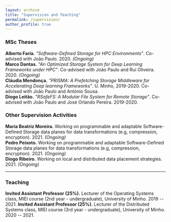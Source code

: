 ```yaml
---
layout: archive
title: "Supervision and Teaching" 
permalink: /supervision/
author_profile: true
---
```


### MSc Theses
**Alberto Faria.** *"Software-Defined Storage for HPC Environments"*. Co-advised with João Paulo. 2020. *(Ongoing)*    
**Marco Dantas.** *"An Optimized Storage System for Deep Learning Frameworks under HPC"*. Co-advised with João Paulo and Rui Oliveira. 2020. *(Ongoing)*    
**Cláudia Mendonça.** *"PRISMA: A Prefetching Storage Middleware for Accelerating Deep learning Frameworks"*. U. Minho, 2019-2020. Co-advised with João Paulo and António Sousa.    
**Diogo Leitão.** *"RSafeFS: A Modular File System for Remote Storage"*. Co-advised with João Paulo and José Orlando Pereira. 2019-2020.

### Other Supervision Activities
**Maria Beatriz Moreira.** Working on programmable and adaptable Software-Defined Storage data planes for data transformations (e.g, compression, encryption). 2021. *(Ongoing)*    
**Pedro Peixoto.** Working on programmable and adaptable Software-Defined Storage data planes for data transformations (e.g, compression, encryption). 2021. *(Ongoing)*    
**Diogo Ribeiro.** Working on local and distributed data placement strategies. 2021. *(Ongoing)*    

***

### Teaching 
**Invited Assistant Professor (25%).** Lecturer of the Operating Systems class, MIEI course (2nd year - undergraduate), University of Minho. 2019 -- 2021.
**Invited Assistant Professor (25%).** Lecturer of the Distributed Systems class, MIEI course (3rd year - undergraduate), University of Minho. 2020 -- 2021.    
